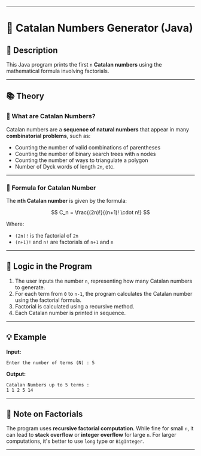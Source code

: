 
---

# 🔢 Catalan Numbers Generator (Java)

## 📌 Description

This Java program prints the first `n` **Catalan numbers** using the mathematical formula involving factorials.

---

## 📚 Theory

### 🔸 What are Catalan Numbers?

Catalan numbers are a **sequence of natural numbers** that appear in many **combinatorial problems**, such as:

* Counting the number of valid combinations of parentheses
* Counting the number of binary search trees with `n` nodes
* Counting the number of ways to triangulate a polygon
* Number of Dyck words of length `2n`, etc.

---

### 🔹 Formula for Catalan Number

The **nth Catalan number** is given by the formula:

$$
C_n = \frac{(2n)!}{(n+1)! \cdot n!}
$$

Where:

* `(2n)!` is the factorial of `2n`
* `(n+1)!` and `n!` are factorials of `n+1` and `n`

---

## 🔁 Logic in the Program

1. The user inputs the number `n`, representing how many Catalan numbers to generate.
2. For each term from `0` to `n-1`, the program calculates the Catalan number using the factorial formula.
3. Factorial is calculated using a recursive method.
4. Each Catalan number is printed in sequence.

---

## 💡 Example

**Input:**

```
Enter the number of terms (N) : 5
```

**Output:**

```
Catalan Numbers up to 5 terms : 
1 1 2 5 14
```

---

## 🧠 Note on Factorials

The program uses **recursive factorial computation**. While fine for small `n`, it can lead to **stack overflow** or **integer overflow** for large `n`. For larger computations, it's better to use `long` type or `BigInteger`.

---
 